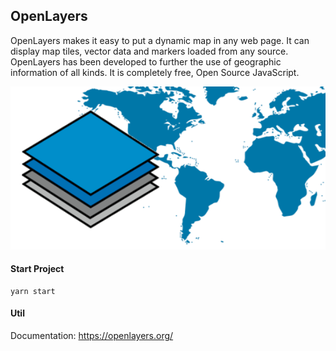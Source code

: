 ## OpenLayers

OpenLayers makes it easy to put a dynamic map in any web page. It can display map tiles, vector data and markers loaded from any source. OpenLayers has been developed to further the use of geographic information of all kinds. It is completely free, Open Source JavaScript.

<p align="center">
  <img src="https://github.com/teles1g/openlayers/blob/master/OpenLayers.png?raw=true" alt="Sublime's custom image"/>
</p>

#### Start Project

```
yarn start
```
#### Util

Documentation: https://openlayers.org/
